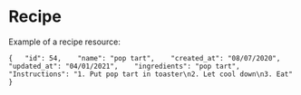 # Recipe

Example of a recipe resource:

`{  
     "id": 54,   
     "name": "pop tart",   
     "created_at": "08/07/2020",   
     "updated_at": "04/01/2021",   
     "ingredients": "pop tart",   
     "Instructions": "1. Put pop tart in toaster\n2. Let cool down\n3. Eat"   
}`

